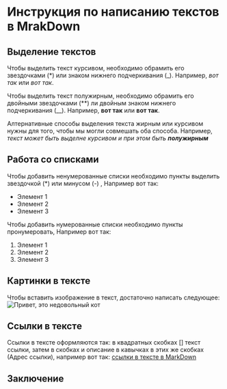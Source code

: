 # Инструкция по написанию текстов в MrakDown

## Выделение текстов

Чтобы выделить текст курсивом, необходимо обрамить его звездочками (*) или знаком нижнего подчеркивания (_). Например, *вот так* или _вот так_.

Чтобы выделить текст полужирным, необходимо обрамить его двойными звездочками (**) ли двойным знаком нижнего подчеркивания (__). Например, **вот так** или __вот так__.

Алтернативные способы выделения текста жирным или курсивом нужны для того, чтобы мы могли совмешать оба способа. Например, _текст может быть выделне курсивом и при этом быть **полужирным**_

## Работа со списками

Чтобы добавить ненумерованные списки  необходимо пункты выделить звездочкой (*) или минусом (-) , Например вот так:
* Элемент 1
* Элемент 2
* Элемент 3

Чтобы добавить нумерованные списки  необходимо пункты пронумеровать, Например вот так:
1. Элемент 1
2. Элемент 2
3. Элемент 3

## Картинки в тексте

Чтобы вставить изображение в текст, достаточно написать следующее: ![Привет, это недовольный кот](disgruntled_cat.jpg) 

## Ссылки в текстe

Ссылки в тексте оформляются так: в квадратных скобках [] текст ссылки, затем в скобках и описание в кавычках в этих же скобках (Адрес ссылки), например вот так:
[ссылки в тексте в МаrkDown](https://learn.microsoft.com/ru-ru/contribute/how-to-write-links)

## Заключение
